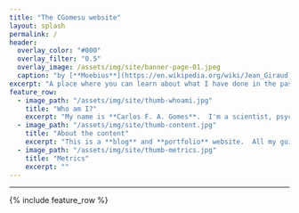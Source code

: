 ```yaml
---
title: "The CGomesu website"
layout: splash
permalink: /
header:
  overlay_color: "#000"
  overlay_filter: "0.5"
  overlay_image: /assets/img/site/banner-page-01.jpeg
  caption: "by [**Moebius**](https://en.wikipedia.org/wiki/Jean_Giraud)"
excerpt: "A place where you can learn about what I have done in the past, the projects I am currently involved with, my hobbies, and more."
feature_row:
  - image_path: "/assets/img/site/thumb-whoami.jpg"
    title: "Who am I?"
    excerpt: "My name is **Carlos F. A. Gomes**.  I'm a scientist, psychologist (B.S., M.A., and Ph.D.), math modeler (stochastic processes), programmer, free knowledge supporter, single-board computer fanatic, magic the gathering player, and electronics hobbyist.  I work as freelance in projects related to **backend development**, **database planning and management**, **IT solutions** for small businesses and home users, **data analysis** and **statistics consultant**.  My beverage of choice is [*chimarrão*](https://en.wikipedia.org/wiki/Mat%C3%A9_(drink)) ([*gaúcho*](https://en.wikipedia.org/wiki/Gaucho)-style) but you'll often find me drinking black tea with milk, too."
  - image_path: "/assets/img/site/thumb-content.jpg"
    title: "About the content"
    excerpt: "This is a **blog** and **portfolio** website.  All my guides and tutorials are available in the [blog](blog/) part of the website.  If you are an employer, please go over my [projects](projects/) and [resume](resume/) to learn more about me. If you are here because of my research, take a look at [papers](papers/) for references and research materials.  Finally, the [MtG](mtg/) area has a list of my current [Magic the Gathering](https://en.wikipedia.org/wiki/Magic:_The_Gathering) decklists.  To navigate this website, use the [**menu at the top**](#)."
  - image_path: "/assets/img/site/thumb-metrics.jpg"
    title: "Metrics"
    excerpt: ""
---
```

***
{% include feature_row %}
